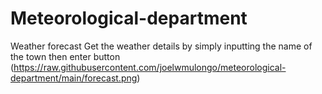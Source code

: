 # Meteorological-department
Weather forecast 
Get the weather details by simply inputting the name of the town then enter button
(https://raw.githubusercontent.com/joelwmulongo/meteorological-department/main/forecast.png)
